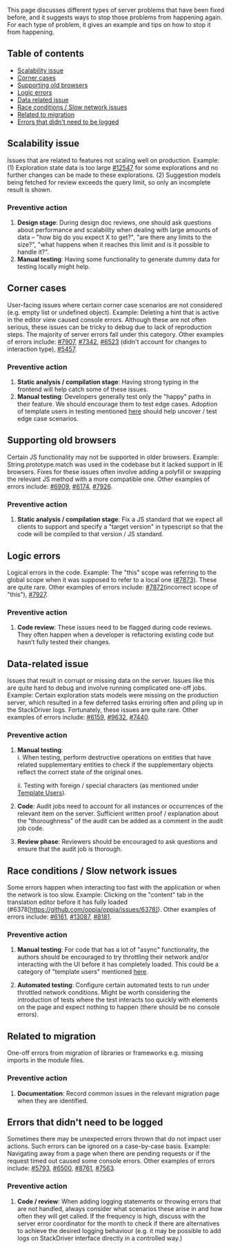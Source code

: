 This page discusses different types of server problems that have been fixed before, and it suggests ways to stop those problems from happening again. For each type of problem, it gives an example and tips on how to stop it from happening.

## Table of contents

* [Scalability issue](#scalability-issue)
* [Corner cases](#corner-cases)
* [Supporting old browsers](#supporting-old-browsers)
* [Logic errors](#logic-errors)
* [Data related issue](#data-related-issue)
* [Race conditions / Slow network issues](#race-conditions--slow-network-issues)
* [Related to migration](#related-to-migration)
* [Errors that didn't need to be logged](#errors-that-didnt-need-to-be-logged)

## Scalability issue

Issues that are related to features not scaling well on production. Example: (1) Exploration state data is too large [#12547](https://github.com/oppia/oppia/pull/12719) for some explorations and no further changes can be made to these explorations. (2) Suggestion models being fetched for review exceeds the query limit, so only an incomplete result is shown.

### Preventive action

1. __Design stage__: During design doc reviews, one should ask questions about performance and scalability when dealing with large amounts of data – "how big do you expect X to get?", "are there any limits to the size?", "what happens when it reaches this limit and is it possible to handle it?".
2. __Manual testing__: Having some functionality to generate dummy data for testing locally might help.

## Corner cases

User-facing issues where certain corner case scenarios are not considered (e.g. empty list or undefined object). Example: Deleting a hint that is active in the editor view caused console errors. Although these are not often serious, these issues can be tricky to debug due to lack of reproduction steps. The majority of server errors fall under this category. Other examples of errors include: [#7907](https://github.com/oppia/oppia/pull/7907), [#7342](https://github.com/oppia/oppia/pull/7342), [#6523](https://github.com/oppia/oppia/pull/6523) (didn't account for changes to interaction type), [#5457](https://github.com/oppia/oppia/pull/5457).

### Preventive action

1. __Static analysis / compilation stage__: Having strong typing in the frontend will help catch some of these issues.
2. __Manual testing__: Developers generally test only the "happy" paths in their feature. We should encourage them to test edge cases. Adoption of template users in testing mentioned [here](https://docs.google.com/document/d/1ktMagEKvUA6A0UmM_2CoENZPelqmjLmRjV7tWeo6w54/edit#heading=h.y3evobat23c5) should help uncover / test edge case scenarios.

## Supporting old browsers

Certain JS functionality may not be supported in older browsers. Example: String.prototype.match was used in the codebase but it lacked support in IE browsers. Fixes for these issues often involve adding a polyfill or swapping the relevant JS method with a more compatible one. Other examples of errors include: [#6909](https://github.com/oppia/oppia/pull/6909), [#6174](https://github.com/oppia/oppia/pull/6174), [#7926](https://github.com/oppia/oppia/pull/7926).

### Preventive action

1. __Static analysis / compilation stage__: Fix a JS standard that we expect all clients to support and specify a "target version" in typescript so that the code will be compiled to that version / JS standard.

## Logic errors
Logical errors in the code. Example: The "this" scope was referring to the global scope when it was supposed to refer to a local one ([#7873](https://github.com/oppia/oppia/pull/7873)). These are quite rare. Other examples of errors include: [#7872](https://github.com/oppia/oppia/issues/7872)(incorrect scope of "this"), [#7927](https://github.com/oppia/oppia/pull/7927).

### Preventive action

1. __Code review__: These issues need to be flagged during code reviews. They often happen when a developer is refactoring existing code but hasn’t fully tested their changes.

## Data-related issue

Issues that result in corrupt or missing data on the server. Issues like this are quite hard to debug and involve running complicated one-off jobs. Example: Certain exploration stats models were missing on the production server, which resulted in a few deferred tasks erroring often and piling up in the StackDriver logs. Fortunately, these issues are quite rare. Other examples of errors include: [#6159](https://github.com/oppia/oppia/pull/6159), [#9632](https://github.com/oppia/oppia/pull/9632), [#7440](https://github.com/oppia/oppia/pull/7440).

### Preventive action

1. __Manual testing__:  
   i\. When testing, perform destructive operations on entities that have related supplementary entities to check if the supplementary objects reflect the correct state of the original ones.

   ii\. Testing with foreign / special characters (as mentioned under [Template Users](https://docs.google.com/document/d/1FYShgUHI0GM2I6eWe5B78PAQLvPxZxMFVjTivVoBrTg/edit#)).

3. __Code__: Audit jobs need to account for all instances or occurrences of the relevant item on the server. Sufficient written proof / explanation about the "thoroughness" of the audit can be added as a comment in the audit job code.

4. __Review phase__: Reviewers should be encouraged to ask questions and ensure that the audit job is thorough.

## Race conditions / Slow network issues

Some errors happen when interacting too fast with the application or when the network is too slow. Example: Clicking on the "content" tab in the translation editor before it has fully loaded (#6378[https://github.com/oppia/oppia/issues/6378]). Other examples of errors include: [#6161](https://github.com/oppia/oppia/issues/6161), [#13087](https://github.com/oppia/oppia/pull/13087), [#8181](https://github.com/oppia/oppia/issues/8181).

### Preventive action

1. __Manual testing__: For code that has a lot of "async" functionality, the authors should be encouraged to try throttling their network and/or interacting with the UI before it has completely loaded. This could be a category of "template users" mentioned [here](https://docs.google.com/document/d/1ktMagEKvUA6A0UmM_2CoENZPelqmjLmRjV7tWeo6w54/edit#heading=h.y3evobat23c5).

2. __Automated testing__: Configure certain automated tests to run under throttled network conditions. Might be worth considering the introduction of tests where the test interacts too quickly with elements on the page and expect nothing to happen (there should be no console errors).

## Related to migration

One-off errors from migration of libraries or frameworks e.g. missing imports in the module files.

### Preventive action

1. __Documentation__: Record common issues in the relevant migration page when they are identified.

## Errors that didn't need to be logged

Sometimes there may be unexpected errors thrown that do not impact user actions. Such errors can be ignored on a case-by-case basis. Example: Navigating away from a page when there are pending requests or if the request timed out caused some console errors. Other examples of errors include: [#5793](https://github.com/oppia/oppia/issues/5793), [#6500](https://github.com/oppia/oppia/issues/6500), [#8761](https://github.com/oppia/oppia/issues/8761), [#7563](https://github.com/oppia/oppia/issues/7563).

### Preventive action

1. __Code / review__: When adding logging statements or throwing errors that are not handled, always consider what scenarios these arise in and how often they will get called. If the frequency is high, discuss with the server error coordinator for the month to check if there are alternatives to achieve the desired logging behaviour (e.g. it may be possible to add logs on StackDriver interface directly in a controlled way.)
